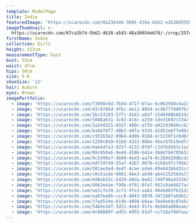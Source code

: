 ```yaml
---
template: ModelPage
title: Indie
featuredImage: 'https://ucarecdn.com/8a23b446-3091-434a-b1b2-e2b360535965/'
imageThumbnail: >-
  https://ucarecdn.com/67ca2b74-5b62-4620-a5d3-48a30654e678/-/crop/2574x3228/1275,8/-/preview/
firstName: Indie
collection: Girls
height: 113cm
measurementType: bust
bust: 53cm
waist: 47cm
hips: 50cm
size: 5-6
shoeSize: '12'
hair: Auburn
eyes: Brown
imagePortfolio:
  - image: 'https://ucarecdn.com/73890c6d-7b3d-471f-b7ac-6c06259dc4a2/'
  - image: 'https://ucarecdn.com/d3c9786d-dfbc-4e11-8854-ac98777d0076/'
  - image: 'https://ucarecdn.com/5bc53183-577c-4142-a847-15d4408b662d/'
  - image: 'https://ucarecdn.com/5046a631-3c92-4c8c-a25d-1de31b92c334/'
  - image: 'https://ucarecdn.com/3a244321-6557-400c-a75b-a022d3660cc8/'
  - image: 'https://ucarecdn.com/6a9478f7-d0b2-40fa-9335-d2d51e6f7e09/'
  - image: 'https://ucarecdn.com/c93263e2-8964-4d8b-91b8-4c5150f1c6d0/'
  - image: 'https://ucarecdn.com/1259c0a9-01b0-4323-88be-4bec6fb19edf/'
  - image: 'https://ucarecdn.com/4ae447a3-925f-4132-8f0f-c2d7bd583c1a/'
  - image: 'https://ucarecdn.com/09c050a6-9edd-4586-b42e-3b8d7b6795b3/'
  - image: 'https://ucarecdn.com/9c5499a7-4b99-4ed3-aa74-9c28dd20dbcd/'
  - image: 'https://ucarecdn.com/e8f34f49-55a7-42b7-9670-41b9e97c7956/'
  - image: 'https://ucarecdn.com/581ae3ed-ded7-4cae-ade6-d9e042b6431c/'
  - image: 'https://ucarecdn.com/c0cb1ede-0081-4be3-a640-ab4115256da7/'
  - image: 'https://ucarecdn.com/4d8eb32c-5428-40da-8e82-740f90ad2d16/'
  - image: 'https://ucarecdn.com/4063e4ae-f99b-4f81-8fe7-952c8ad4027a/'
  - image: 'https://ucarecdn.com/ae2cfe39-1cf1-4fe3-aab1-46eb003f631d/'
  - image: 'https://ucarecdn.com/eab7ea6b-ccc8-4043-9878-347166fa9db1/'
  - image: 'https://ucarecdn.com/37ad519e-81d6-4898-b6ea-7b49e6dc07e6/'
  - image: 'https://ucarecdn.com/54b5e3df-3d31-4e43-91fe-de846ad86eae/'
  - image: 'https://ucarecdn.com/4c08609f-ad55-4955-b1df-ccf18af86faa/'
---
```


